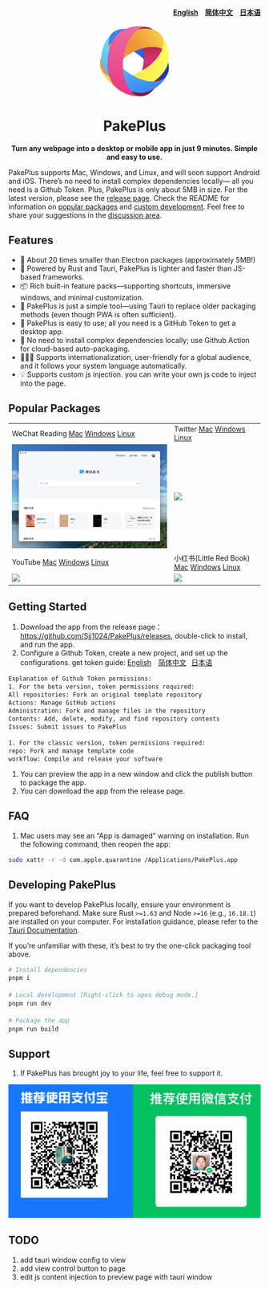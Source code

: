<h4 align="right"> 
<a href="./docs/README.md">English</a> 
<a href="./docs/README_ZH.md" 
style="margin: 0 10px;" >简体中文</a> 
<a href="./docs/README_JP.md">日本语</a>
</h4>  
<p align="center">
    <img src="./docs/pakeplus.png" width=138/>
</p>  
<h1 align="center">PakePlus</h1>  
<p align="center"><strong>Turn any webpage into a desktop or mobile app in just 9 minutes. Simple and easy to use.</strong></p>

<div align="left">PakePlus supports Mac, Windows, and Linux, and will soon support Android and iOS. There’s no need to install complex dependencies locally— all you need is a Github Token. Plus, PakePlus is only about 5MB in size. For the latest version, please see the <a href="[#popular-packages](https://github.com/Sjj1024/PakePlus/releases)">release page</a>. Check the README for information on <a href="#popular-packages">popular packages</a> and <a href="#development">custom development</a>. Feel free to share your suggestions in the <a href="https://github.com/Sjj1024/PakePlus/discussions">discussion area</a>.</div>

## Features

-   🎐 About 20 times smaller than Electron packages (approximately 5MB!)
-   🚀 Powered by Rust and Tauri, PakePlus is lighter and faster than JS-based frameworks.
-   📦 Rich built-in feature packs—supporting shortcuts, immersive windows, and minimal customization.
-   👻 PakePlus is just a simple tool—using Tauri to replace older packaging methods (even though PWA is often sufficient).
-   🤗 PakePlus is easy to use; all you need is a GitHub Token to get a desktop app.
-   🌹 No need to install complex dependencies locally; use Github Action for cloud-based auto-packaging.
-   🧑‍🤝‍🧑 Supports internationalization, user-friendly for a global audience, and it follows your system language automatically.
-   💡 Supports custom js injection. you can write your own js code to inject into the page.

## Popular Packages

<table>
    <tr>
        <td>WeChat Reading
            <a href="https://github.com/tw93/Pake/releases/latest/download/WeRead.dmg">Mac</a>
            <a href="https://github.com/tw93/Pake/releases/latest/download/WeRead_x64.msi">Windows</a>
            <a href="https://github.com/tw93/Pake/releases/latest/download/WeRead_x86_64.deb">Linux</a>
        </td>
        <td>Twitter
            <a href="https://github.com/tw93/Pake/releases/latest/download/Twitter.dmg">Mac</a>
            <a href="https://github.com/tw93/Pake/releases/latest/download/Twitter_x64.msi">Windows</a>
            <a href="https://github.com/tw93/Pake/releases/latest/download/Twitter_x86_64.deb">Linux</a>
        </td>
    </tr>
    <tr>
        <td><img src=https://raw.githubusercontent.com/tw93/static/main/pake/WeRead.jpg width=600/></td>
        <td><img src=https://sjj1024.github.io/PakePlus/xtwitter.png width=600/></td>
    </tr>
    <tr>
        <td>YouTube
            <a href="https://github.com/codegirle/PakePlus/releases/download/YouTuBe/YouTube_0.0.1_aarch64.dmg">Mac</a>
            <a href="https://github.com/codegirle/PakePlus/releases/download/YouTuBe/YouTube_0.0.1_x64_en-US.msi">Windows</a>
            <a href="https://github.com/codegirle/PakePlus/releases/download/YouTuBe/you-tube_0.0.1_amd64.deb">Linux</a>
        </td>
        <td>小红书(Little Red Book)
            <a href="https://github.com/codegirle/PakePlus/releases/download/XiaoHongShu/_0.0.1_aarch64.dmg">Mac</a>
            <a href="https://github.com/codegirle/PakePlus/releases/download/XiaoHongShu/_0.0.1_x64-setup.exe">Windows</a>
            <a href="https://github.com/codegirle/PakePlus/releases/download/XiaoHongShu/_0.0.1_amd64.deb">Linux</a>
        </td>
    </tr>
    <tr>
        <td><img src=https://sjj1024.github.io/PakePlus/youtube.png width=600/></td>
        <td><img src=https://sjj1024.github.io/PakePlus/hongshu.png width=600/></td>
    </tr>
</table>

## Getting Started

1. Download the app from the release page：https://github.com/Sjj1024/PakePlus/releases, double-click to install, and run the app.
2. Configure a Github Token, create a new project, and set up the configurations. get token guide: <a href="https://sjj1024.github.io/PakePlus/">English</a> <a href="https://sjj1024.github.io/PakePlus/index_zh.html" style="margin: 0 10px;">简体中文</a><a href="https://sjj1024.github.io/PakePlus/index_zh.html">日本语</a>

```
Explanation of Github Token permissions:
1. For the beta version, token permissions required:
All repositories: Fork an original template repository
Actions: Manage GitHub actions
Administration: Fork and manage files in the repository
Contents: Add, delete, modify, and find repository contents
Issues: Submit issues to PakePlus

1. For the classic version, token permissions required:
repo: Fork and manage template code
workflow: Compile and release your software
```

1. You can preview the app in a new window and click the publish button to package the app.
2. You can download the app from the release page.

## FAQ

1. Mac users may see an “App is damaged” warning on installation. Run the following command, then reopen the app:

```sh
sudo xattr -r -d com.apple.quarantine /Applications/PakePlus.app
```

## Developing PakePlus

If you want to develop PakePlus locally, ensure your environment is prepared beforehand. Make sure Rust `>=1.63` and Node `>=16` (e.g., `16.18.1`) are installed on your computer. For installation guidance, please refer to the [Tauri Documentation](https://tauri.app/v1/guides/getting-started/prerequisites).

If you’re unfamiliar with these, it’s best to try the one-click packaging tool above.

```sh
# Install dependencies
pnpm i

# Local development [Right-click to open debug mode.]
pnpm run dev

# Package the app
pnpm run build
```

## Support

1. If PakePlus has brought joy to your life, feel free to support it.
 <p align="center">
         <img src="./docs/pay.png" />
 </p>

## TODO

1. add tauri window config to view
2. add view control button to page
3. edit js content injection to preview page with tauri window
